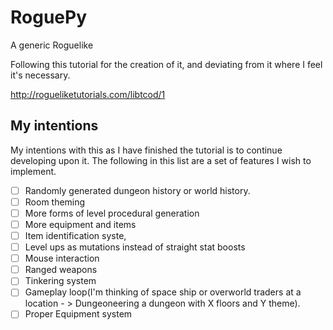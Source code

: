 # RoguePy
A generic Roguelike

Following this tutorial for the creation of it, and deviating from it where I feel it's necessary.

http://rogueliketutorials.com/libtcod/1

## My intentions
My intentions with this as I have finished the tutorial is to continue developing upon it. The following in this list are a set of features I wish to implement.
- [ ] Randomly generated dungeon history or world history.
- [ ] Room theming
- [ ] More forms of level procedural generation
- [ ] More equipment and items
- [ ] Item identification syste,
- [ ] Level ups as mutations instead of straight stat boosts
- [ ] Mouse interaction
- [ ] Ranged weapons
- [ ] Tinkering system
- [ ] Gameplay loop(I'm thinking of space ship or overworld traders at a location - > Dungeoneering a dungeon with X floors and Y theme).
- [ ] Proper Equipment system
